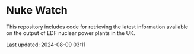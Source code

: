 # Nuke Watch

This repository includes code for retrieving the latest information available on the output of EDF nuclear power plants in the UK.

Last updated: 2024-08-09 03:11